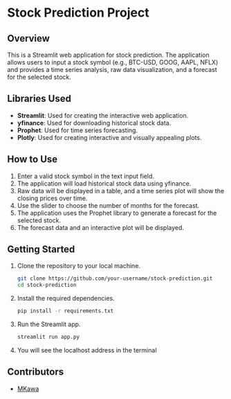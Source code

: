 # Stock Prediction Project

## Overview
This is a Streamlit web application for stock prediction. The application allows users to input a stock symbol (e.g., BTC-USD, GOOG, AAPL, NFLX) and provides a time series analysis, raw data visualization, and a forecast for the selected stock.

## Libraries Used
- **Streamlit**: Used for creating the interactive web application.
- **yfinance**: Used for downloading historical stock data.
- **Prophet**: Used for time series forecasting.
- **Plotly**: Used for creating interactive and visually appealing plots.

## How to Use
1. Enter a valid stock symbol in the text input field.
2. The application will load historical stock data using yfinance.
3. Raw data will be displayed in a table, and a time series plot will show the closing prices over time.
4. Use the slider to choose the number of months for the forecast.
5. The application uses the Prophet library to generate a forecast for the selected stock.
6. The forecast data and an interactive plot will be displayed.

## Getting Started
1. Clone the repository to your local machine.
   ```bash
   git clone https://github.com/your-username/stock-prediction.git
   cd stock-prediction
   ```

2. Install the required dependencies.
   ```bash
   pip install -r requirements.txt
   ```

3. Run the Streamlit app.
   ```bash
   streamlit run app.py
   ```

4. You will see the localhost address in the terminal

## Contributors
- [MKawa](https://github.com/V3X3N)